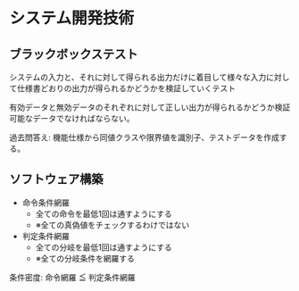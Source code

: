 # システム開発技術
## ブラックボックステスト
システムの入力と、それに対して得られる出力だけに着目して様々な入力に対して仕様書どおりの出力が得られるかどうかを検証していくテスト

有効データと無効データのそれぞれに対して正しい出力が得られるかどうか検証可能なデータでなければならない。

過去問答え:
機能仕様から同値クラスや限界値を識別子、テストデータを作成する。


## ソフトウェア構築
- 命令条件網羅
  - 全ての命令を最低1回は通すようにする
  - ※全ての真偽値をチェックするわけではない
- 判定条件網羅
  - 全ての分岐を最低1回は通すようにする
  - ※全ての分岐条件を網羅する

条件密度: 命令網羅 ≦ 判定条件網羅
